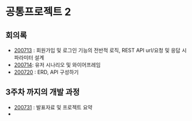 # 공통프로젝트 2

## 회의록
- [200713](https://lab.ssafy.com/s03-webmobile2-sub1/s03p11a401/blob/master/Discussion/%ED%9A%8C%EC%9D%98%EB%A1%9D/200713%20%ED%9A%8C%EC%9D%98%EB%A1%9D.md) : 회원가입 및 로그인 기능의 전반적 로직, REST API url/요청 및 응답 시 파라미터 설계
- [200714](https://docs.google.com/presentation/d/1piRrDj8NKTSH452ochvDlPB6p6yq9XQf-KAX1VwMFZM/edit#slide=id.g8c19049884_0_0): 유저 시나리오 및 와이어프레임
- [200720](https://lab.ssafy.com/s03-webmobile2-sub2/s03p12a407/blob/master/Discussion/200720%20%ED%9A%8C%EC%9D%98%EB%A1%9D.md) : ERD, API 구성하기

## 3주차 까지의 개발 과정
- [200731](https://lab.ssafy.com/s03-webmobile2-sub2/s03p12a407/blob/master/Discussion/%EA%B3%B5%ED%86%B5%ED%94%8C%EC%A0%9D%EB%B0%9C%ED%91%9C1.pdf) : 발표자료 및 프로젝트 요약
- 